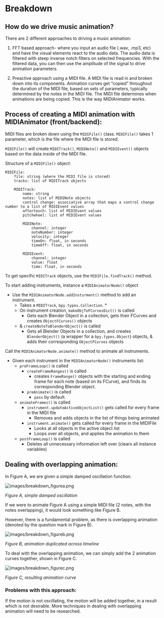 # Breakdown

## How do we drive music animation?

There are 2 different approaches to driving a music animation:

1. FFT based approach- where you input an audio file (.wav, .mp3, etc) and have the visual elements react to the audio data. The audio data is filtered with steep inverse notch filters on selected frequencies. With the filtered data, you can then use the amplitude of the signal to drive animation parameters.

2. Preactive approach using a MIDI file. A MIDI file is read in and broken down into its components. Animation curves get “copied” throughout the duration of the MIDI file, based on sets of parameters, typically determined by the notes in the MIDI file. The MIDI file determines when animations are being copied. This is the way MIDIAnimator works.

## Process of creating a MIDI animation with MIDIAnimator (front/backend):
MIDI files are broken down using the `MIDIFile()` class. `MIDIFile()` takes 1 parameter, which is the file where the MIDI file is stored. 

`MIDIFile()` will create `MIDITrack()`, `MIDINote()` and `MIDIEvent()` objects based on the data inside of the MIDI file. 

Structure of a `MIDIFile()` object:

```
MIDIFile:
	file: string (where the MIDI file is stored)
	tracks: list of MIDITrack objects

	MIDITrack:
		name: string
		notes: list of MIDINote objects
		control change: associative array that maps a control change number to a list of MIDIEvent values
		aftertouch: list of MIDIEvent values
		pitchwheel: list of MIDIEvent values

		MIDINote:
			channel: integer
			noteNumber: integer
			velocity: integer
			timeOn: float, in seconds
			timeOff: float, in seconds
		
		MIDIEvent:
			channel: integer
			value: float
			time: float, in seconds
```

To get specific `MIDITrack` objects, use the `MIDIFile.findTrack()` method.

To start adding instruments, instance a `MIDIAnimatorNode()` object

* Use the `MIDIAnimatorNode.addInsturment()` method to add an instrument.
    * Takes a `MIDITrack`, `bpy.types.Collection`. *
	* On instrument creation, `makeObjToFCurvesDict()` is called
	    * Gets each Blender Object in a collection, gets their FCurves and creates `ObjectFCurves()` objects
	* & `createNoteToBlenderObject()` is called
	    *  Gets all Blender Objects in a collection, and creates `BlenderObject()` (a wrapper for a `bpy.types.Object`) objects, 
        & adds their corresponding `ObjectFCurves` objects

Call the `MIDIAnimatorNode.animate()` method to animate all instruments.

* Given each instrument in the `MIDIAnimatorNode()` instruments list: 
    * `preFrameLoop()` is called 
        * `createFrameRanges()` is called
        	* creates `FrameRange()` objects with the starting and ending frame for each note (based on its FCurve), and finds its corresponding Blender object.
        * `preAnimate()` is called
        	* `pass` by default.
    * `animateFrames()` is called
    	* `instrument.updateActiveObjectList()` gets called for every frame in the MIDI file
    		* Removes and adds objects in the list of things being animated
    	* `instrument.animate()` gets called for every frame in the MIDIFile
    		* Looks at all objects in the active object list	
    		* Loops over all objects, and applies the animation to them
    * `postFrameLoop()` is called
    	* Deletes all unnecessary information left over (clears all instance variables)

## Dealing with overlapping animation:
In Figure A, we are given a simple damped oscillation function.

![images/breakdown_figurea.png](https://raw.githubusercontent.com/jamesa08/MIDIAnimatorDocs/main/docs/images/breakdown_figurea.png)

*Figure A, simple damped oscillation*


If we were to animate Figure A using a simple MIDI file (2 notes, with the notes overlapping), it would look something like Figure B.

However, there is a fundamental problem, as there is overlapping animation (denoted by the question mark in Figure B).


![images/breakdown_figureb.png](https://raw.githubusercontent.com/jamesa08/MIDIAnimatorDocs/main/docs/images/breakdown_figureb.png)

*Figure B, animation duplicated across timeline*


To deal with the overlapping animation, we can simply add the 2 animation curves together, shown in Figure C.

![images/breakdown_figurec.png](https://raw.githubusercontent.com/jamesa08/MIDIAnimatorDocs/main/docs/images/breakdown_figurec.png)

*Figure C, resulting animation curve*


### Problems with this approach:
If the motion is not oscillating, the motion will be added together, in a result which is not desirable. 
More techniques in dealing with overlapping animation will need to be researched. 
